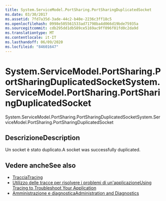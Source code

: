 ```yaml
---
title: System.ServiceModel.PortSharing.PortSharingDuplicatedSocket
ms.date: 03/30/2017
ms.assetid: 7fd7a35d-3ade-44c2-b40e-2236c3ff18c5
ms.openlocfilehash: 0998e505561533ad71798ba4d066d19bde75935a
ms.sourcegitcommit: cdb295dd1db589ce5169ac9ff096f01fd0c2da9d
ms.translationtype: MT
ms.contentlocale: it-IT
ms.lasthandoff: 06/09/2020
ms.locfileid: "84601647"
---
```

# <a name="systemservicemodelportsharingportsharingduplicatedsocket"></a><span data-ttu-id="4bb31-102">System.ServiceModel.PortSharing.PortSharingDuplicatedSocket</span><span class="sxs-lookup"><span data-stu-id="4bb31-102">System.ServiceModel.PortSharing.PortSharingDuplicatedSocket</span></span>
<span data-ttu-id="4bb31-103">System.ServiceModel.PortSharing.PortSharingDuplicatedSocket</span><span class="sxs-lookup"><span data-stu-id="4bb31-103">System.ServiceModel.PortSharing.PortSharingDuplicatedSocket</span></span>  
  
## <a name="description"></a><span data-ttu-id="4bb31-104">Descrizione</span><span class="sxs-lookup"><span data-stu-id="4bb31-104">Description</span></span>  
 <span data-ttu-id="4bb31-105">Un socket è stato duplicato.</span><span class="sxs-lookup"><span data-stu-id="4bb31-105">A socket was successfully duplicated.</span></span>  
  
## <a name="see-also"></a><span data-ttu-id="4bb31-106">Vedere anche</span><span class="sxs-lookup"><span data-stu-id="4bb31-106">See also</span></span>

- [<span data-ttu-id="4bb31-107">Traccia</span><span class="sxs-lookup"><span data-stu-id="4bb31-107">Tracing</span></span>](index.md)
- [<span data-ttu-id="4bb31-108">Utilizzo delle tracce per risolvere i problemi di un'applicazione</span><span class="sxs-lookup"><span data-stu-id="4bb31-108">Using Tracing to Troubleshoot Your Application</span></span>](using-tracing-to-troubleshoot-your-application.md)
- [<span data-ttu-id="4bb31-109">Amministrazione e diagnostica</span><span class="sxs-lookup"><span data-stu-id="4bb31-109">Administration and Diagnostics</span></span>](../index.md)
